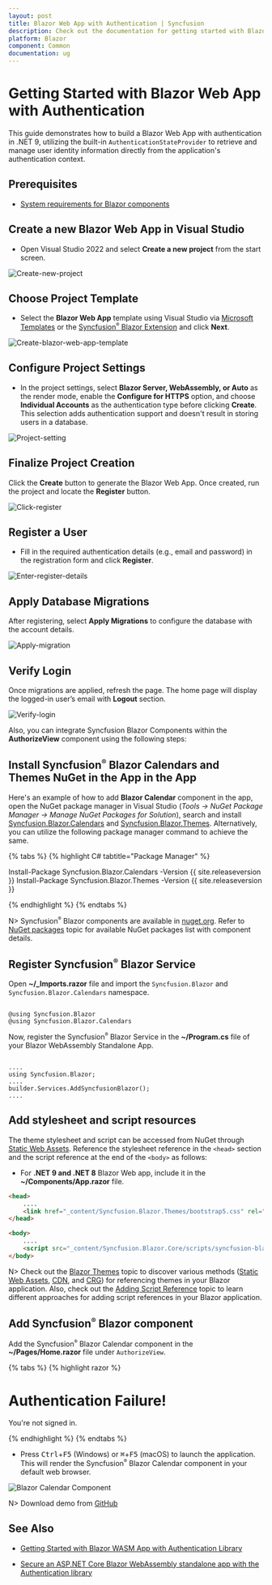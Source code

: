 ```yaml
---
layout: post
title: Blazor Web App with Authentication | Syncfusion
description: Check out the documentation for getting started with Blazor Web App and Syncfusion Blazor Components with Authentication.
platform: Blazor
component: Common
documentation: ug
---
```


# Getting Started with Blazor Web App with Authentication

This guide demonstrates how to build a Blazor Web App with authentication in .NET 9, utilizing the built-in `AuthenticationStateProvider` to retrieve and manage user identity information directly from the application's authentication context.

## Prerequisites

* [System requirements for Blazor components](https://blazor.syncfusion.com/documentation/system-requirements)

## Create a new Blazor Web App in Visual Studio

* Open Visual Studio 2022 and select **Create a new project** from the start screen.

![Create-new-project](images/create-project.png)

## Choose Project Template

* Select the **Blazor Web App** template using Visual Studio via [Microsoft Templates](https://learn.microsoft.com/en-us/aspnet/core/blazor/tooling?view=aspnetcore-9.0&pivots=windows) or the [Syncfusion<sup style="font-size:70%">&reg;</sup> Blazor Extension](https://blazor.syncfusion.com/documentation/visual-studio-integration/template-studio) and click **Next**.

![Create-blazor-web-app-template](images/blazor-web-template.jpeg)

## Configure Project Settings

* In the project settings, select **Blazor Server, WebAssembly, or Auto** as the render mode, enable the **Configure for HTTPS** option, and choose **Individual Accounts** as the authentication type before clicking **Create**. This selection adds authentication support and doesn't result in storing users in a database.

![Project-setting](images/project-setting.png)

## Finalize Project Creation

Click the **Create** button to generate the Blazor Web App. Once created, run the project and locate the **Register** button.

![Click-register](images/register-button.png)

## Register a User

* Fill in the required authentication details (e.g., email and password) in the registration form and click **Register**.

![Enter-register-details](images/register-details.jpg)

## Apply Database Migrations

After registering, select **Apply Migrations** to configure the database with the account details.

![Apply-migration](images/apply-migration.jpg)

## Verify Login

Once migrations are applied, refresh the page. The home page will display the logged-in user’s email with **Logout** section.

![Verify-login](images/verify-login.png)

Also, you can integrate Syncfusion Blazor Components within the **AuthorizeView** component using the following steps:

## Install Syncfusion<sup style="font-size:70%">&reg;</sup> Blazor Calendars and Themes NuGet in the App in the App

Here's an example of how to add **Blazor Calendar** component in the app, open the NuGet package manager in Visual Studio (*Tools → NuGet Package Manager → Manage NuGet Packages for Solution*), search and install [Syncfusion.Blazor.Calendars](https://www.nuget.org/packages/Syncfusion.Blazor.Calendars/) and [Syncfusion.Blazor.Themes](https://www.nuget.org/packages/Syncfusion.Blazor.Themes/). Alternatively, you can utilize the following package manager command to achieve the same.

{% tabs %}
{% highlight C# tabtitle="Package Manager" %}

Install-Package Syncfusion.Blazor.Calendars -Version {{ site.releaseversion }}
Install-Package Syncfusion.Blazor.Themes -Version {{ site.releaseversion }}

{% endhighlight %}
{% endtabs %}

N> Syncfusion<sup style="font-size:70%">&reg;</sup> Blazor components are available in [nuget.org](https://www.nuget.org/packages?q=syncfusion.blazor). Refer to [NuGet packages](https://blazor.syncfusion.com/documentation/nuget-packages) topic for available NuGet packages list with component details.

## Register Syncfusion<sup style="font-size:70%">&reg;</sup> Blazor Service

Open **~/_Imports.razor** file and import the `Syncfusion.Blazor` and `Syncfusion.Blazor.Calendars` namespace.

```cshtml

@using Syncfusion.Blazor
@using Syncfusion.Blazor.Calendars

```

Now, register the Syncfusion<sup style="font-size:70%">&reg;</sup> Blazor Service in the **~/Program.cs** file of your Blazor WebAssembly Standalone App.

```cshtml

....
using Syncfusion.Blazor;
....
builder.Services.AddSyncfusionBlazor();
....

```

## Add stylesheet and script resources

The theme stylesheet and script can be accessed from NuGet through [Static Web Assets](https://blazor.syncfusion.com/documentation/appearance/themes#static-web-assets). Reference the stylesheet reference in the `<head>` section and the script reference at the end of the `<body>` as follows:

* For **.NET 9 and .NET 8** Blazor Web app, include it in the **~/Components/App.razor** file.

```html
<head>
    ....
    <link href="_content/Syncfusion.Blazor.Themes/bootstrap5.css" rel="stylesheet" />
</head>

<body>
    ....
    <script src="_content/Syncfusion.Blazor.Core/scripts/syncfusion-blazor.min.js" type="text/javascript"></script>
</body>

```
N> Check out the [Blazor Themes](https://blazor.syncfusion.com/documentation/appearance/themes) topic to discover various methods ([Static Web Assets](https://blazor.syncfusion.com/documentation/appearance/themes#static-web-assets), [CDN](https://blazor.syncfusion.com/documentation/appearance/themes#cdn-reference), and [CRG](https://blazor.syncfusion.com/documentation/common/custom-resource-generator)) for referencing themes in your Blazor application. Also, check out the [Adding Script Reference](https://blazor.syncfusion.com/documentation/common/adding-script-references) topic to learn different approaches for adding script references in your Blazor application.

## Add Syncfusion<sup style="font-size:70%">&reg;</sup> Blazor component

Add the Syncfusion<sup style="font-size:70%">&reg;</sup> Blazor Calendar component in the **~/Pages/Home.razor** file under `AuthorizeView`.

{% tabs %}
{% highlight razor %}

<AuthorizeView>
    <Authorized>
        <SfCalendar TValue="DateTime" />
    </Authorized>
    <NotAuthorized>
        <h1>Authentication Failure!</h1>
        <p>You're not signed in.</p>
    </NotAuthorized>
</AuthorizeView>

{% endhighlight %}
{% endtabs %}

* Press <kbd>Ctrl</kbd>+<kbd>F5</kbd> (Windows) or <kbd>⌘</kbd>+<kbd>F5</kbd> (macOS) to launch the application. This will render the Syncfusion<sup style="font-size:70%">&reg;</sup> Blazor Calendar component in your default web browser.


![Blazor Calendar Component](images/sync-components-auth.jpg)

N> Download demo from [GitHub](https://github.com/SyncfusionExamples/blazor-authentication)

## See Also

* [Getting Started with Blazor WASM App with Authentication Library](https://blazor.syncfusion.com/documentation/getting-started/blazor-webassembly-authentication)

* [Secure an ASP.NET Core Blazor WebAssembly standalone app with the Authentication library](https://learn.microsoft.com/en-us/aspnet/core/blazor/security/webassembly/standalone-with-authentication-library?view=aspnetcore-8.0&tabs=visual-studio)
